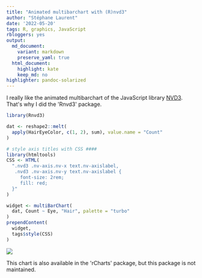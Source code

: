 ```yaml
---
title: "Animated multibarchart with (R)nvd3"
author: "Stéphane Laurent"
date: '2022-05-20'
tags: R, graphics, JavaScript
rbloggers: yes
output:
  md_document:
    variant: markdown
    preserve_yaml: true
  html_document:
    highlight: kate
    keep_md: no
highlighter: pandoc-solarized
---
```


I really like the animated multibarchart of the JavaScript library
[NVD3](https://nvd3.org/). That's why I did the 'Rnvd3' package.

``` r
library(Rnvd3)

dat <- reshape2::melt(
  apply(HairEyeColor, c(1, 2), sum), value.name = "Count"
)

# style axis titles with CSS ####
library(htmltools)
CSS <- HTML(
  ".nvd3 .nv-axis.nv-x text.nv-axislabel,
   .nvd3 .nv-axis.nv-y text.nv-axislabel {
     font-size: 2rem;
     fill: red;
  }"
)

widget <- multiBarChart(
  dat, Count ~ Eye, "Hair", palette = "turbo"
)
prependContent(
  widget,
  tags$style(CSS)
)
```

![](./figures/Rnvd3.gif)

This chart is also available in the 'rCharts' package, but this package
is not maintained.
